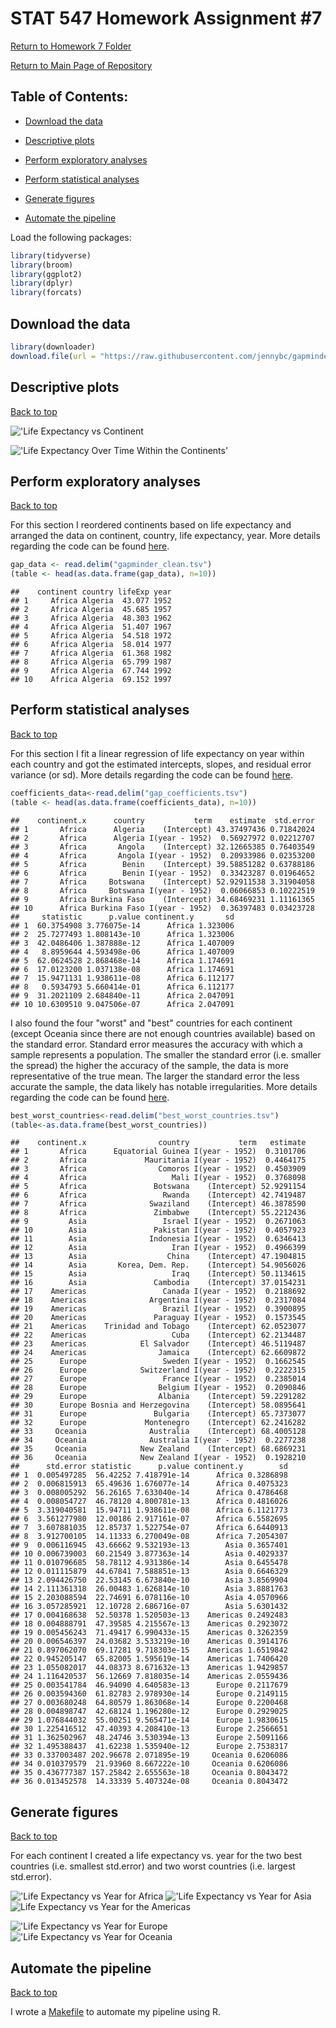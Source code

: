 STAT 547 Homework Assignment \#7
================

[Return to Homework 7 Folder](https://github.com/heathersummers/STAT547-hw-Summers-Heather/tree/master/hw07)

[Return to Main Page of Repository](https://github.com/heathersummers/STAT547-hw-Summers-Heather)

Table of Contents:
------------------

-   [Download the data](#download-the-data)

-   [Descriptive plots](#descriptive-plots)

-   [Perform exploratory analyses](#perform-exploratory-analyses)

-   [Perform statistical analyses](#perform-statistical-analyses)

-   [Generate figures](#generate-figures)

-   [Automate the pipeline](#automate-the-pipeline)

Load the following packages:

``` r
library(tidyverse)
library(broom)
library(ggplot2)
library(dplyr)
library(forcats)
```

Download the data
-----------------

``` r
library(downloader)
download.file(url = "https://raw.githubusercontent.com/jennybc/gapminder/master/inst/extdata/gapminder.tsv", destfile="gapminder.tsv")
```

Descriptive plots
-----------------

<a href="#top">Back to top</a>

!['Life Expectancy vs Continent](Life_Expectancy_vs_Continent_Boxplot.png)

!['Life Expectancy Over Time Within the Continents'](Life_Expectancy_vs_Continent_Facetwrap.png)

Perform exploratory analyses
----------------------------

<a href="#top">Back to top</a>

For this section I reordered continents based on life expectancy and arranged the data on continent, country, life expectancy, year. More details regarding the code can be found [here](https://github.com/heathersummers/STAT547-hw-Summers-Heather/blob/master/hw07/gapminder_exploratory.R).

``` r
gap_data <- read.delim("gapminder_clean.tsv")
(table <- head(as.data.frame(gap_data), n=10))
```

    ##    continent country lifeExp year
    ## 1     Africa Algeria  43.077 1952
    ## 2     Africa Algeria  45.685 1957
    ## 3     Africa Algeria  48.303 1962
    ## 4     Africa Algeria  51.407 1967
    ## 5     Africa Algeria  54.518 1972
    ## 6     Africa Algeria  58.014 1977
    ## 7     Africa Algeria  61.368 1982
    ## 8     Africa Algeria  65.799 1987
    ## 9     Africa Algeria  67.744 1992
    ## 10    Africa Algeria  69.152 1997

Perform statistical analyses
----------------------------

<a href="#top">Back to top</a>

For this section I fit a linear regression of life expectancy on year within each country and got the estimated intercepts, slopes, and residual error variance (or sd). More details regarding the code can be found [here](https://github.com/heathersummers/STAT547-hw-Summers-Heather/blob/master/hw07/gapminder_statistical.R).

``` r
coefficients_data<-read.delim("gap_coefficients.tsv")
(table <- head(as.data.frame(coefficients_data), n=10))
```

    ##    continent.x      country           term    estimate  std.error
    ## 1       Africa      Algeria    (Intercept) 43.37497436 0.71842024
    ## 2       Africa      Algeria I(year - 1952)  0.56927972 0.02212707
    ## 3       Africa       Angola    (Intercept) 32.12665385 0.76403549
    ## 4       Africa       Angola I(year - 1952)  0.20933986 0.02353200
    ## 5       Africa        Benin    (Intercept) 39.58851282 0.63788186
    ## 6       Africa        Benin I(year - 1952)  0.33423287 0.01964652
    ## 7       Africa     Botswana    (Intercept) 52.92911538 3.31904058
    ## 8       Africa     Botswana I(year - 1952)  0.06066853 0.10222519
    ## 9       Africa Burkina Faso    (Intercept) 34.68469231 1.11161365
    ## 10      Africa Burkina Faso I(year - 1952)  0.36397483 0.03423728
    ##     statistic      p.value continent.y       sd
    ## 1  60.3754908 3.776075e-14      Africa 1.323006
    ## 2  25.7277493 1.808143e-10      Africa 1.323006
    ## 3  42.0486406 1.387888e-12      Africa 1.407009
    ## 4   8.8959644 4.593498e-06      Africa 1.407009
    ## 5  62.0624528 2.868468e-14      Africa 1.174691
    ## 6  17.0123200 1.037138e-08      Africa 1.174691
    ## 7  15.9471131 1.938611e-08      Africa 6.112177
    ## 8   0.5934793 5.660414e-01      Africa 6.112177
    ## 9  31.2021109 2.684840e-11      Africa 2.047091
    ## 10 10.6309510 9.047506e-07      Africa 2.047091

I also found the four "worst" and "best" countries for each continent (except Oceania since there are not enough countries available) based on the standard error. Standard error measures the accuracy with which a sample represents a population. The smaller the standard error (i.e. smaller the spread) the higher the accuracy of the sample, the data is more representative of the true mean. The larger the standard error the less accurate the sample, the data likely has notable irregularities. More details regarding the code can be found [here](https://github.com/heathersummers/STAT547-hw-Summers-Heather/blob/master/hw07/gapminder_statistical.R).

``` r
best_worst_countries<-read.delim("best_worst_countries.tsv")
(table<-as.data.frame(best_worst_countries))
```

    ##    continent.x                country           term   estimate
    ## 1       Africa      Equatorial Guinea I(year - 1952)  0.3101706
    ## 2       Africa             Mauritania I(year - 1952)  0.4464175
    ## 3       Africa                Comoros I(year - 1952)  0.4503909
    ## 4       Africa                   Mali I(year - 1952)  0.3768098
    ## 5       Africa               Botswana    (Intercept) 52.9291154
    ## 6       Africa                 Rwanda    (Intercept) 42.7419487
    ## 7       Africa              Swaziland    (Intercept) 46.3878590
    ## 8       Africa               Zimbabwe    (Intercept) 55.2212436
    ## 9         Asia                 Israel I(year - 1952)  0.2671063
    ## 10        Asia               Pakistan I(year - 1952)  0.4057923
    ## 11        Asia              Indonesia I(year - 1952)  0.6346413
    ## 12        Asia                   Iran I(year - 1952)  0.4966399
    ## 13        Asia                  China    (Intercept) 47.1904815
    ## 14        Asia       Korea, Dem. Rep.    (Intercept) 54.9056026
    ## 15        Asia                   Iraq    (Intercept) 50.1134615
    ## 16        Asia               Cambodia    (Intercept) 37.0154231
    ## 17    Americas                 Canada I(year - 1952)  0.2188692
    ## 18    Americas              Argentina I(year - 1952)  0.2317084
    ## 19    Americas                 Brazil I(year - 1952)  0.3900895
    ## 20    Americas               Paraguay I(year - 1952)  0.1573545
    ## 21    Americas    Trinidad and Tobago    (Intercept) 62.0523077
    ## 22    Americas                   Cuba    (Intercept) 62.2134487
    ## 23    Americas            El Salvador    (Intercept) 46.5119487
    ## 24    Americas                Jamaica    (Intercept) 62.6609872
    ## 25      Europe                 Sweden I(year - 1952)  0.1662545
    ## 26      Europe            Switzerland I(year - 1952)  0.2222315
    ## 27      Europe                 France I(year - 1952)  0.2385014
    ## 28      Europe                Belgium I(year - 1952)  0.2090846
    ## 29      Europe                Albania    (Intercept) 59.2291282
    ## 30      Europe Bosnia and Herzegovina    (Intercept) 58.0895641
    ## 31      Europe               Bulgaria    (Intercept) 65.7373077
    ## 32      Europe             Montenegro    (Intercept) 62.2416282
    ## 33     Oceania              Australia    (Intercept) 68.4005128
    ## 34     Oceania              Australia I(year - 1952)  0.2277238
    ## 35     Oceania            New Zealand    (Intercept) 68.6869231
    ## 36     Oceania            New Zealand I(year - 1952)  0.1928210
    ##      std.error statistic      p.value continent.y        sd
    ## 1  0.005497285  56.42252 7.418791e-14      Africa 0.3286898
    ## 2  0.006815913  65.49636 1.676077e-14      Africa 0.4075323
    ## 3  0.008005292  56.26165 7.633040e-14      Africa 0.4786468
    ## 4  0.008054727  46.78120 4.800781e-13      Africa 0.4816026
    ## 5  3.319040581  15.94711 1.938611e-08      Africa 6.1121773
    ## 6  3.561277980  12.00186 2.917161e-07      Africa 6.5582695
    ## 7  3.607881035  12.85737 1.522754e-07      Africa 6.6440913
    ## 8  3.912700105  14.11333 6.270049e-08      Africa 7.2054307
    ## 9  0.006116945  43.66662 9.532193e-13        Asia 0.3657401
    ## 10 0.006739003  60.21549 3.877363e-14        Asia 0.4029337
    ## 11 0.010796685  58.78112 4.931386e-14        Asia 0.6455478
    ## 12 0.011115879  44.67841 7.588851e-13        Asia 0.6646329
    ## 13 2.094426750  22.53145 6.673840e-10        Asia 3.8569904
    ## 14 2.111361318  26.00483 1.626814e-10        Asia 3.8881763
    ## 15 2.203088594  22.74691 6.078116e-10        Asia 4.0570966
    ## 16 3.057285921  12.10728 2.686716e-07        Asia 5.6301432
    ## 17 0.004168638  52.50378 1.520503e-13    Americas 0.2492483
    ## 18 0.004888791  47.39585 4.215567e-13    Americas 0.2923072
    ## 19 0.005456243  71.49417 6.990433e-15    Americas 0.3262359
    ## 20 0.006546397  24.03682 3.533219e-10    Americas 0.3914176
    ## 21 0.897062070  69.17281 9.718303e-15    Americas 1.6519842
    ## 22 0.945205147  65.82005 1.595619e-14    Americas 1.7406420
    ## 23 1.055082017  44.08373 8.671632e-13    Americas 1.9429857
    ## 24 1.116420537  56.12669 7.818035e-14    Americas 2.0559436
    ## 25 0.003541784  46.94090 4.640583e-13      Europe 0.2117679
    ## 26 0.003594360  61.82783 2.978930e-14      Europe 0.2149115
    ## 27 0.003680248  64.80579 1.863068e-14      Europe 0.2200468
    ## 28 0.004898747  42.68124 1.196280e-12      Europe 0.2929025
    ## 29 1.076844032  55.00251 9.565471e-14      Europe 1.9830615
    ## 30 1.225416512  47.40393 4.208410e-13      Europe 2.2566651
    ## 31 1.362502967  48.24746 3.530394e-13      Europe 2.5091166
    ## 32 1.495388437  41.62238 1.535940e-12      Europe 2.7538317
    ## 33 0.337003487 202.96678 2.071895e-19     Oceania 0.6206086
    ## 34 0.010379579  21.93960 8.667222e-10     Oceania 0.6206086
    ## 35 0.436777387 157.25842 2.655563e-18     Oceania 0.8043472
    ## 36 0.013452578  14.33339 5.407324e-08     Oceania 0.8043472

Generate figures
----------------

<a href="#top">Back to top</a>

For each continent I created a life expectancy vs. year for the two best countries (i.e. smallest std.error) and two worst countries (i.e. largest std.error).

!['Life Expectancy vs Year for Africa](Life_Expectancy_of_Africa.png) !['Life Expectancy vs Year for Asia](Life_Expectancy_of_Asia.png) ![Life Expectancy vs Year for the Americas](Life_Expectancy_of_Americas.png)

!['Life Expectancy vs Year for Europe](Life_Expectancy_of_Europe.png) !['Life Expectancy vs Year for Oceania](Life_Expectancy_of_Oceania.png)

Automate the pipeline
---------------------

<a href="#top">Back to top</a>

I wrote a [Makefile](https://github.com/heathersummers/STAT547-hw-Summers-Heather/blob/master/hw07/Makefile.R) to automate my pipeline using R.
